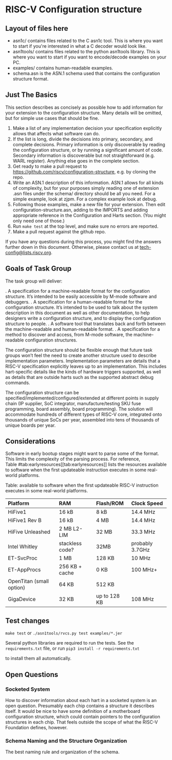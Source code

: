 # RISC-V Configuration structure

## Layout of files here
- asn1c/ contains files related to the C asn1c tool. This is where you want to
  start if you're interested in what a C decoder would look like.
- asn1tools/ contains files related to the python asn1tools library. This is
  where you want to start if you want to encode/decode examples on your PC.
- examples/ contains human-readable examples.
- schema.asn is the ASN.1 schema used that contains the configuration structure
  format.

## Just The Basics

This section describes as concisely as possible how to add information for your
extension to the configuration structure. Many details will be omitted, but for
simple use cases that should be fine.

1. Make a list of any implementation decision your specification explicitly
allows that affects what software can do.
2. If the list is long, divide the decisions into primary, secondary, and
complete decisions. Primary information is only discoverable by reading the
configuration structure, or by running a significant amount of code. Secondary
information is discoverable but not straightforward (e.g. WARL register).
Anything else goes in the complete section.
3. Get ready to make a pull request to
https://github.com/riscv/configuration-structure, e.g. by cloning the repo.
4. Write an ASN.1 description of this information. ASN.1 allows for all kinds of
complexity, but for your purposes simply reading one of extension .asn files
under the schema/ directory should be all you need. For a simple example, look
at zjpm. For a complex example look at debug.
5. Following those examples, make a new file for your extension. Then edit
configuration-structure.asn, adding to the IMPORTS and adding appropriate
reference in the Configuration and Harts section. (You might only need one of
those.)
6. Run `make test` at the top level, and make sure no errors are reported.
7. Make a pull request against the github repo.

If you have any questions during this process, you might find the answers
further down in this document. Otherwise, please contact us at
tech-config@lists.riscv.org.

## Goals of Task Group

The task group will deliver:

. A specification for a machine-readable format for the configuration
structure. It’s intended to be easily accessible by M-mode software and
debuggers.
. A specification for a human-readable format for the configuration
structure. It’s intended to be used to talk about the system description
in this document as well as other documentation, to help designers write
a configuration structure, and to display the configuration structure to
people.
. A software tool that translates back and forth between the
machine-readable and human-readable format.
. A specification for a method to discover and access, from M-mode
software, the machine-readable configuration structures.

The configuration structure should be flexible enough that future task
groups won’t feel the need to create another structure used to describe
implementation parameters. Implementation parameters are details that a
RISC-V specification explicitly leaves up to an implementation. This
includes hart-specific details like the kinds of hardware triggers
supported, as well as details that are outside harts such as the
supported abstract debug commands.

The configuration structure can be specified/implemented/configured/extended at
different points in supply chain (IP supplier, SoC integrator,
manufacture/testing SKU fuse programming, board assembly, board programming).
The solution will accommodate hundreds of different types of RISC-V core,
integrated onto thousands of unique SoCs per year, assembled into tens of
thousands of unique boards per year.

## Considerations

Software in early bootup stages might want to parse some of the format.
This limits the complexity of the parsing process. For reference,
Table #tab:earlyresources[[tab:earlyresources]] lists the resources
available to software when the first updateable instruction
executes in some real-world platforms.

Table: available to software when the first updateable RISC-V
instruction executes in some real-world platforms.

Platform |RAM |Flash/ROM |Clock Speed
:---------|:----|:----------|:-----------
HiFive1 |16 kB |8 kB |14.4 MHz
HiFive1 Rev B |16 kB |4 MB |14.4 MHz
HiFive Unleashed |2 MB L2-LIM |32 MB |33.3 MHz
Intel Whitley |stackless code? |32MB |probably 3.7GHz
ET-SvcProc |1 MB |128 KB |10 MHz
ET-AppProcs |256 KB + cache |0 KB |100 MHz+
OpenTitan (small option) |64 KB |512 KB |
GigaDevice |32 KB |up to 128 KB |108 MHz

## Test changes

`make test` or `./asn1tools/rvcs.py test examples/*.jer`

Several python libraries are required to run the tests.
See the `requirements.txt` file, or run `pip3 install -r requirements.txt`

to install them all automatically.

## Open Questions

### Socketed System

How to discover information about each hart in a socketed system is an open
question. Presumably each chip contains a structure it describes itself. It
would be nice to have some definition of a motherboard configuration structure,
which could contain pointers to the configuration structures in each chip.  That
feels outside the scope of what the RISC-V Foundation defines, however.

### Schema Naming and the Structure Organization

The best naming rule and organization of the schema.
